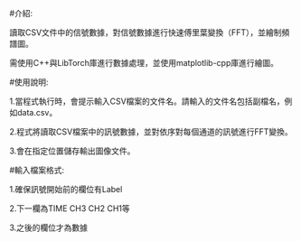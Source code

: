 #介紹:

讀取CSV文件中的信號數據，對信號數據進行快速傅里葉變換（FFT），並繪制頻譜圖。

需使用C++與LibTorch庫進行數據處理，並使用matplotlib-cpp庫進行繪圖。

#使用說明:

1.當程式執行時，會提示輸入CSV檔案的文件名。請輸入的文件名包括副檔名，例如data.csv。

2.程式將讀取CSV檔案中的訊號數據，並對依序對每個通道的訊號進行FFT變換。

3.會在指定位置儲存輸出圖像文件。

#輸入檔案格式:

1.確保訊號開始前的欄位有Label

2.下一欄為TIME	CH3	CH2	CH1等

3.之後的欄位才為數據


